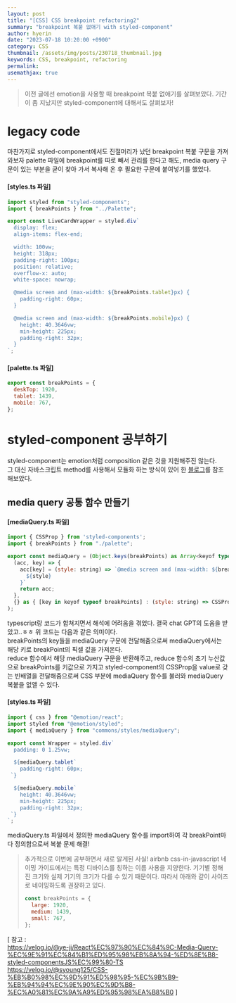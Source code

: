 ```yaml
---
layout: post
title: "[CSS] CSS breakpoint refactoring2"
summary: "breakpoint 복붙 없애기 with styled-component"
author: hyerin
date: "2023-07-18 10:20:00 +0900"
category: CSS
thumbnail: /assets/img/posts/230718_thumbnail.jpg
keywords: CSS, breakpoint, refactoring
permalink:
usemathjax: true
---
```


> 이전 글에선 emotion을 사용할 때 breakpoint 복붙 없애기를 살펴보았다. 기간이 좀 지났지만 styled-component에 대해서도 살펴보자!

# legacy code

마찬가지로 styled-component에서도 진절머리가 났던 breakpoint 복붙 구문을 가져와보자
palette 파일에 breakpoint를 따로 빼서 관리를 한다고 해도, media query 구문이 있는 부분을 굳이 찾아 가서 복사해 온 후 필요한 구문에 붙여넣기를 했었다.

#### [styles.ts 파일]

```javascript
import styled from "styled-components";
import { breakPoints } from "../Palette";

export const LiveCardWrapper = styled.div`
  display: flex;
  align-items: flex-end;

  width: 100vw;
  height: 318px;
  padding-right: 100px;
  position: relative;
  overflow-x: auto;
  white-space: nowrap;

  @media screen and (max-width: ${breakPoints.tablet}px) {
    padding-right: 60px;
  }

  @media screen and (max-width: ${breakPoints.mobile}px) {
    height: 40.3646vw;
    min-height: 225px;
    padding-right: 32px;
  }
`;
```

#### [palette.ts 파일]

```javascript
export const breakPoints = {
  deskTop: 1920,
  tablet: 1439,
  mobile: 767,
};
```

# styled-component 공부하기

styled-component는 emotion처럼 composition 같은 것을 지원해주진 않는다. <br />
그 대신 자바스크립트 method를 사용해서 모듈화 하는 방식이 있어 한 [블로그](https://velog.io/@ye-ji/React%EC%97%90%EC%84%9C-Media-Query-%EC%9E%91%EC%84%B1%ED%95%98%EB%8A%94-%ED%8E%B8-styled-componentsJS%EC%99%80-TS)를 참조해보았다.

## media query 공통 함수 만들기

#### [mediaQuery.ts 파일]

```javascript
import { CSSProp } from 'styled-components';
import { breakPoints } from "./palette";

export const mediaQuery = (Object.keys(breakPoints) as Array<keyof typeof breakPoints>).reduce(
  (acc, key) => {
    acc[key] = (style: string) => `@media screen and (max-width: ${breakPoints[key]}px) {
      ${style}
    }`
    return acc;
  },
  {} as { [key in keyof typeof breakPoints] : (style: string) => CSSProp}
);
```

typescript랑 코드가 합쳐지면서 해석에 어려움을 겪었다. 결국 chat GPT의 도움을 받았고..ㅎㅎ 위 코드는 다음과 같은 의미이다.<br />
breakPoints의 key들을 mediaQuery 구문에 전달해줌으로써 mediaQuery에서는 해당 키로 breakPoint의 픽셀 값을 가져온다.<br />
reduce 함수에서 해당 mediaQuery 구문을 반환해주고, reduce 함수의 초기 누산값으로 breakPoints를 키값으로 가지고 styled-component의 CSSProp을 value로 갖는 빈배열을 전달해줌으로써 CSS 부분에 mediaQuery 함수를 불러와 mediaQuery 복붙을 없앨 수 있다.

#### [styles.ts 파일]

```javascript
import { css } from "@emotion/react";
import styled from "@emotion/styled";
import { mediaQuery } from "commons/styles/mediaQuery";

export const Wrapper = styled.div`
  padding: 0 1.25vw;

  ${mediaQuery.tablet`
    padding-right: 60px;
 `}

  ${mediaQuery.mobile`
    height: 40.3646vw;
    min-height: 225px;
    padding-right: 32px;
 `}
`;
```

mediaQuery.ts 파일에서 정의한 mediaQuery 함수를 import하여 각 breakPoint마다 정의함으로써 복붙 문제 해결!

> 추가적으로 이번에 공부하면서 새로 알게된 사실!
> airbnb css-in-javascript 네이밍 가이드에서는 특정 디바이스를 칭하는 이름 사용을 지양한다. 기기별 정해진 크기와 실제 기기의 크기가 다를 수 있기 때문이다. 따라서 아래와 같이 사이즈로 네이밍하도록 권장하고 있다.
>
> ```javascript
> const breakPoints = {
>   large: 1920,
>   medium: 1439,
>   small: 767,
> };
> ```

[ 참고 : <br />
https://velog.io/@ye-ji/React%EC%97%90%EC%84%9C-Media-Query-%EC%9E%91%EC%84%B1%ED%95%98%EB%8A%94-%ED%8E%B8-styled-componentsJS%EC%99%80-TS <br />
https://velog.io/@syoung125/CSS-%EB%B0%98%EC%9D%91%ED%98%95-%EC%9B%B9-%EB%94%94%EC%9E%90%EC%9D%B8-%EC%A0%81%EC%9A%A9%ED%95%98%EA%B8%B0 ]
